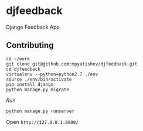 djfeedback
==========

Django Feedback App

## Contributing
```
cd ~/work
git clone git@github.com:mpyatishev/djfeedback.git
cd djfeedback
virtualenv --python=python2.7 ./env
source ./env/bin/activate
pip install django
python manage.py migrate
```
*Run*
```
python manage.py runserver
```
Open `http://127.0.0.1:8000/`
